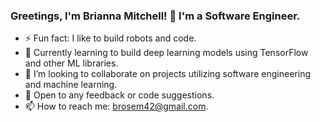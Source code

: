 ### Greetings, I'm Brianna Mitchell! 👋 I'm a Software Engineer.
- ⚡ Fun fact: I like to build robots and code.
- 🔭 Currently learning to build deep learning models using TensorFlow and other ML libraries.
- 👯 I’m looking to collaborate on projects utilizing software engineering and machine learning.
- 💬 Open to any feedback or code suggestions.
- 📫 How to reach me: brosem42@gmail.com.

